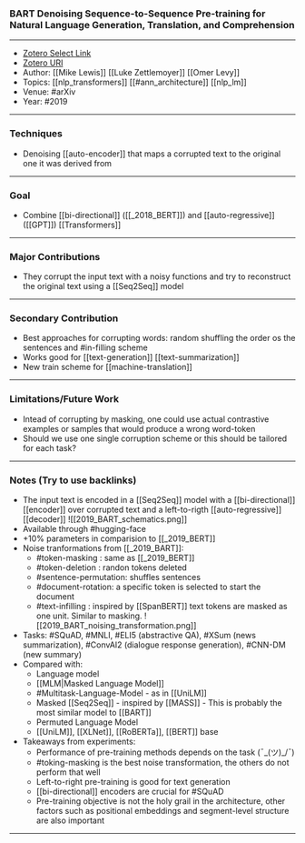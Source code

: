 ### BART Denoising Sequence-to-Sequence Pre-training for Natural Language Generation, Translation, and Comprehension
---
- [Zotero Select Link](zotero://select/groups/2480461/items/MQD3MHPY)
- [Zotero URI](https://www.zotero.org/groups/2480461/items/MQD3MHPY)
- Author: [[Mike Lewis]] [[Luke Zettlemoyer]] [[Omer Levy]]
- Topics: [[nlp_transformers]] [[#ann_architecture]] [[nlp_lm]]
- Venue: #arXiv
- Year: #2019
---
### Techniques
- Denoising [[auto-encoder]] that maps a corrupted text to the original one it was derived from
---
### Goal
- Combine [[bi-directional]] ([[_2018_BERT]]) and [[auto-regressive]] ([[GPT]]) [[Transformers]]
---
### Major Contributions
- They corrupt the input text with a noisy functions and try to reconstruct the original text using a [[Seq2Seq]] model
---
### Secondary Contribution
- Best approaches for corrupting words: random shuffling the order os the sentences and #in-filling scheme
- Works good for [[text-generation]] [[text-summarization]]
- New train scheme for [[machine-translation]]
---
### Limitations/Future Work
- Intead of corrupting by masking, one could use actual contrastive examples or samples that would produce a wrong word-token
- Should we use one single corruption scheme or this should be tailored for each task?
---
### Notes (Try to use backlinks)
- The input text is encoded in a [[Seq2Seq]] model with a  [[bi-directional]] [[encoder]] over corrupted text and a left-to-rigth  [[auto-regressive]] [[decoder]]
![[2019_BART_schematics.png]]
- Available through #hugging-face
- +10% parameters in comparision to [[_2019_BERT]]
- Noise tranformations from [[_2019_BART]]: 
	- #token-masking : same as [[_2019_BERT]]
	- #token-deletion : randon tokens deleted
	- #sentence-permutation: shuffles sentences
	- #document-rotation: a specific token is selected to start the document
	- #text-infilling : inspired by [[SpanBERT]] text tokens are masked as one unit. Similar to masking.
![[2019_BART_noising_transformation.png]]
- Tasks: #SQuAD, #MNLI, #ELI5 (abstractive QA), #XSum (news summarization), #ConvAI2 (dialogue response generation), #CNN-DM (new summary)
- Compared with:
	- Language model
	- [[MLM|Masked Language Model]]
	- #Multitask-Language-Model - as in [[UniLM]]
	- Masked [[Seq2Seq]] - inspired by [[MASS]] - This is probably the most similar model to [[BART]]
	- Permuted Language Model
	- [[UniLM]], [[XLNet]], [[RoBERTa]], [[BERT]] base
- Takeaways from experiments:
	- Performance of pre-training methods depends on the task (¯\_(ツ)_/¯)
	- #toking-masking is the best noise transformation, the others do not perform that well
	- Left-to-right pre-training is good for text generation
	- [[bi-directional]] encoders are crucial for #SQuAD 
	- Pre-training objective is not the holy grail in the architecture, other factors such as positional embeddings and segment-level structure are also important
---
